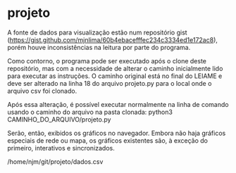 # projeto

A fonte de dados para visualização estão num repositório gist (https://gist.github.com/mjnlima/60b4ebacefffec234c3334ed1e172ac8), porém houve inconsistências na leitura por parte do programa.

Como contorno, o programa pode ser executado após o clone deste repositório, mas com a necessidade de alterar o caminho inicialmente lido para executar as instruções. O caminho original está no final do LEIAME e deve ser alterado na linha 18 do arquivo projeto.py para o local onde o arquivo csv foi clonado.

Após essa alteração, é possível executar normalmente na linha de comando usando o caminho do arquivo na pasta clonada: python3  CAMINHO_DO_ARQUIVO/projeto.py

Serão, então, exibidos os gráficos no navegador. Embora não haja gráficos especiais de rede ou mapa, os gráficos existentes são, à exceção do primeiro, interativos e sincronizados.


/home/njm/git/projeto/dados.csv

